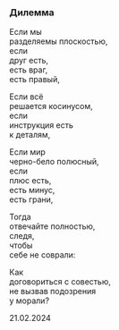### Дилемма 

Если мы  
разделяемы плоскостью,  
если   
друг есть,  
есть враг,  
есть правый,  
  
Если всё  
решается косинусом,  
если   
инструкция есть  
к деталям,  
  
Если мир  
черно-бело полюсный,  
если   
плюс есть,   
есть минус,  
есть грани,  
  
Тогда  
отвечайте полностью,  
следя,  
чтобы   
себе не соврали:  
  
Как   
договориться с совестью,  
не вызвав подозрения  
у морали?  
  
21.02.2024  
